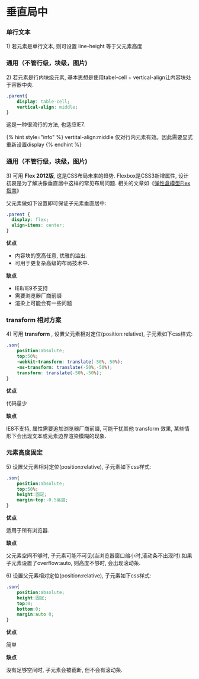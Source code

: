 # 垂直局中

### **单行文本**

1\) 若元素是单行文本, 则可设置 line-height 等于父元素高度

### 通用（不管行级，块级，图片\)

2\) 若元素是行内块级元素, 基本思想是使用tabel-cell + vertical-align让内容块处于容器中央.

```css
.parent{
    display: table-cell;
    vertical-align: middle;
}
```

这是一种很流行的方法, 也适应IE7.

{% hint style="info" %}
vertital-align:middle 仅对行内元素有效。因此需要显式重新设置display
{% endhint %}

### 通用（不管行级，块级，图片\)

3\) 可用 **Flex 2012版**, 这是CSS布局未来的趋势. Flexbox是CSS3新增属性, 设计初衷是为了解决像垂直居中这样的常见布局问题. 相关的文章如《[弹性盒模型Flex指南](https://link.juejin.im?target=http%3A%2F%2Flouiszhai.github.io%2F2017%2F01%2F13%2Fflex%2F)》

父元素做如下设置即可保证子元素垂直居中:

```css
.parent {
  display: flex;
  align-items: center;
}
```

**优点**

* 内容块的宽高任意, 优雅的溢出.
* 可用于更复杂高级的布局技术中.

**缺点**

* IE8/IE9不支持
* 需要浏览器厂商前缀
* 渲染上可能会有一些问题

### transform 相对方案

4\) 可用 **transform** , 设置父元素相对定位\(position:relative\), 子元素如下css样式:

```css
.son{
    position:absolute;
    top:50%;
    -webkit-transform: translate(-50%,-50%);  
    -ms-transform: translate(-50%,-50%);
    transform: translate(-50%,-50%);
}
```

**优点**

代码量少

**缺点**

IE8不支持, 属性需要追加浏览器厂商前缀, 可能干扰其他 transform 效果, 某些情形下会出现文本或元素边界渲染模糊的现象.

### **元素高度固定**

5\) 设置父元素相对定位\(position:relative\), 子元素如下css样式:

```css
.son{
    position:absolute;
    top:50%;
    height:固定;
    margin-top:-0.5高度;
}
```

**优点**

适用于所有浏览器.

**缺点**

父元素空间不够时, 子元素可能不可见\(当浏览器窗口缩小时,滚动条不出现时\).如果子元素设置了overflow:auto, 则高度不够时, 会出现滚动条.

6\) 设置父元素相对定位\(position:relative\), 子元素如下css样式:

```css
.son{
    position:absolute;
    height:固定;
    top:0;
    bottom:0;
    margin:auto 0;
}
```

**优点**

简单

**缺点**

没有足够空间时, 子元素会被截断, 但不会有滚动条.  


